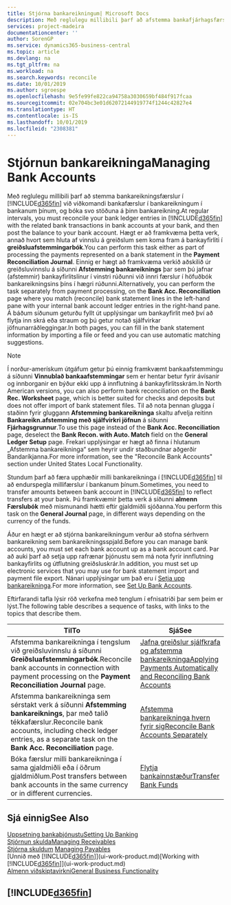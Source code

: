 ```yaml
---
title: Stjórna bankareikningum| Microsoft Docs
description: Með reglulegu millibili þarf að afstemma bankafjárhagsfærslur við viðkomandi bankafærslur á bankareikningunum þínum.
services: project-madeira
documentationcenter: ''
author: SorenGP
ms.service: dynamics365-business-central
ms.topic: article
ms.devlang: na
ms.tgt_pltfrm: na
ms.workload: na
ms.search.keywords: reconcile
ms.date: 10/01/2019
ms.author: sgroespe
ms.openlocfilehash: 9e5fe99fe822ca94758a3030659bf484f917fcaa
ms.sourcegitcommit: 02e704bc3e01d62072144919774f1244c42827e4
ms.translationtype: HT
ms.contentlocale: is-IS
ms.lasthandoff: 10/01/2019
ms.locfileid: "2308381"
---
```

# <a name="managing-bank-accounts"></a><span data-ttu-id="54c74-103">Stjórnun bankareikninga</span><span class="sxs-lookup"><span data-stu-id="54c74-103">Managing Bank Accounts</span></span>
<span data-ttu-id="54c74-104">Með reglulegu millibili þarf að stemma bankareikningsfærslur í [!INCLUDE[d365fin](includes/d365fin_md.md)] við viðkomandi bankafærslur í bankareikningum í bankanum þínum, og bóka svo stöðuna á þinn bankareikning.</span><span class="sxs-lookup"><span data-stu-id="54c74-104">At regular intervals, you must reconcile your bank ledger entries in [!INCLUDE[d365fin](includes/d365fin_md.md)] with the related bank transactions in bank accounts at your bank, and then post the balance to your bank account.</span></span> <span data-ttu-id="54c74-105">Hægt er að framkvæma þetta verk, annað hvort sem hluta af vinnslu á greiðslum sem koma fram á bankayfirliti í **greiðsluafstemmingarbók**.</span><span class="sxs-lookup"><span data-stu-id="54c74-105">You can perform this task either as part of processing the payments represented on a bank statement in the **Payment Reconciliation Journal**.</span></span> <span data-ttu-id="54c74-106">Einnig er hægt að framkvæma verkið aðskilið úr greiðsluvinnslu á síðunni **Afstemming bankareiknings** þar sem þú jafnar (afstemmir) bankayfirlitslínur í vinstri rúðunni við innri færslur í höfuðbók bankareikningsins þíns í hægri rúðunni.</span><span class="sxs-lookup"><span data-stu-id="54c74-106">Alternatively, you can perform the task separately from payment processing, on the **Bank Acc. Reconciliation** page where you match (reconcile) bank statement lines in the left-hand pane with your internal bank account ledger entries in the right-hand pane.</span></span> <span data-ttu-id="54c74-107">Á báðum síðunum geturðu fyllt út upplýsingar um bankayfirlit með því að flytja inn skrá eða straum og þú getur notað sjálfvirkar jöfnunarráðleggingar.</span><span class="sxs-lookup"><span data-stu-id="54c74-107">In both pages, you can fill in the bank statement information by importing a file or feed and you can use automatic matching suggestions.</span></span>

> [!NOTE]  
> <span data-ttu-id="54c74-108">Í norður-amerískum útgáfum getur þú einnig framkvæmt bankaafstemmingu á síðunni **Vinnublað bankaafstemmingar** sem er hentar betur fyrir ávísanir og innborganir en býður ekki upp á innflutning á bankayfirlitsskrám.</span><span class="sxs-lookup"><span data-stu-id="54c74-108">In North American versions, you can also perform bank reconciliation on the **Bank Rec. Worksheet** page, which is better suited for checks and deposits but does not offer import of bank statement files.</span></span> <span data-ttu-id="54c74-109">Til að nota þennan glugga í staðinn fyrir gluggann **Afstemming bankareikninga** skaltu afvelja reitinn **Bankareikn.afstemming með sjálfvirkri jöfnun** á síðunni **Fjárhagsgrunnur**.</span><span class="sxs-lookup"><span data-stu-id="54c74-109">To use this page instead of the **Bank Acc. Reconciliation** page, deselect the **Bank Recon. with Auto. Match** field on the **General Ledger Setup** page.</span></span> <span data-ttu-id="54c74-110">Frekari upplýsingar er hægt að finna í hlutanum „Afstemma bankareikninga“ sem heyrir undir staðbundnar aðgerðir Bandaríkjanna.</span><span class="sxs-lookup"><span data-stu-id="54c74-110">For more information, see the "Reconcile Bank Accounts" section under United States Local Functionality.</span></span>

<span data-ttu-id="54c74-111">Stundum þarf að færa upphæðir milli bankareikninga í [!INCLUDE[d365fin](includes/d365fin_md.md)] til að endurspegla millifærslur í bankanum þínum.</span><span class="sxs-lookup"><span data-stu-id="54c74-111">Sometimes, you need to transfer amounts between bank account in [!INCLUDE[d365fin](includes/d365fin_md.md)] to reflect transfers at your bank.</span></span> <span data-ttu-id="54c74-112">Þú framkvæmir þetta verk á síðunni **almenn Færslubók** með mismunandi hætti eftir gjaldmiðli sjóðanna.</span><span class="sxs-lookup"><span data-stu-id="54c74-112">You perform this task on the **General Journal** page, in different ways depending on the currency of the funds.</span></span>

<span data-ttu-id="54c74-113">Áður en hægt er að stjórna bankareikningum verður að stofna sérhvern bankareikning sem bankareikningsspjald.</span><span class="sxs-lookup"><span data-stu-id="54c74-113">Before you can manage bank accounts, you must set each bank account up as a bank account card.</span></span> <span data-ttu-id="54c74-114">Þar að auki þarf að setja upp rafrænar þjónustu sem má nota fyrir innflutning bankayfirlits og útflutning greiðsluskrár.</span><span class="sxs-lookup"><span data-stu-id="54c74-114">In addition, you must set up electronic services that you may use for bank statement import and payment file export.</span></span> <span data-ttu-id="54c74-115">Nánari upplýsingar um það eru í [Setja upp bankareikninga](bank-setup-banking.md).</span><span class="sxs-lookup"><span data-stu-id="54c74-115">For more information, see [Set Up Bank Accounts](bank-setup-banking.md).</span></span>

<span data-ttu-id="54c74-116">Eftirfarandi tafla lýsir röð verkefna með tenglum í efnisatriði þar sem þeim er lýst.</span><span class="sxs-lookup"><span data-stu-id="54c74-116">The following table describes a sequence of tasks, with links to the topics that describe them.</span></span>

| <span data-ttu-id="54c74-117">Til</span><span class="sxs-lookup"><span data-stu-id="54c74-117">To</span></span> | <span data-ttu-id="54c74-118">Sjá</span><span class="sxs-lookup"><span data-stu-id="54c74-118">See</span></span> |
| --- | --- |
| <span data-ttu-id="54c74-119">Afstemma bankareikninga í tengslum við greiðsluvinnslu á síðunni **Greiðsluafstemmingarbók**.</span><span class="sxs-lookup"><span data-stu-id="54c74-119">Reconcile bank accounts in connection with payment processing on the **Payment Reconciliation Journal** page.</span></span> |[<span data-ttu-id="54c74-120">Jafna greiðslur sjálfkrafa og afstemma bankareikninga</span><span class="sxs-lookup"><span data-stu-id="54c74-120">Applying Payments Automatically and Reconciling Bank Accounts</span></span>](receivables-apply-payments-auto-reconcile-bank-accounts.md) |
| <span data-ttu-id="54c74-121">Afstemma bankareikninga sem sérstakt verk á síðunni **Afstemming bankareiknings**, þar með talið tékkafærslur.</span><span class="sxs-lookup"><span data-stu-id="54c74-121">Reconcile bank accounts, including check ledger entries, as a separate task on the **Bank Acc. Reconciliation** page.</span></span> |[<span data-ttu-id="54c74-122">Afstemma bankareikninga hvern fyrir sig</span><span class="sxs-lookup"><span data-stu-id="54c74-122">Reconcile Bank Accounts Separately</span></span>](bank-how-reconcile-bank-accounts-separately.md) |
| <span data-ttu-id="54c74-123">Bóka færslur milli bankareikninga í sama gjaldmiðli eða í öðrum gjaldmiðlum.</span><span class="sxs-lookup"><span data-stu-id="54c74-123">Post transfers between bank accounts in the same currency or in different currencies.</span></span> |[<span data-ttu-id="54c74-124">Flytja bankainnstæður</span><span class="sxs-lookup"><span data-stu-id="54c74-124">Transfer Bank Funds</span></span>](bank-how-transfer-bank-funds.md) |

## <a name="see-also"></a><span data-ttu-id="54c74-125">Sjá einnig</span><span class="sxs-lookup"><span data-stu-id="54c74-125">See Also</span></span>
[<span data-ttu-id="54c74-126">Uppsetning bankaþjónustu</span><span class="sxs-lookup"><span data-stu-id="54c74-126">Setting Up Banking</span></span>](bank-setup-banking.md)  
[<span data-ttu-id="54c74-127">Stjórnun skulda</span><span class="sxs-lookup"><span data-stu-id="54c74-127">Managing Receivables</span></span>](receivables-manage-receivables.md)  
<span data-ttu-id="54c74-128">[Stjórna skuldum](payables-manage-payables.md)  </span><span class="sxs-lookup"><span data-stu-id="54c74-128">[Managing Payables](payables-manage-payables.md)  </span></span>  
<span data-ttu-id="54c74-129">[Unnið með [!INCLUDE[d365fin](includes/d365fin_md.md)]](ui-work-product.md)</span><span class="sxs-lookup"><span data-stu-id="54c74-129">[Working with [!INCLUDE[d365fin](includes/d365fin_md.md)]](ui-work-product.md)</span></span>  
[<span data-ttu-id="54c74-130">Almenn viðskiptavirkni</span><span class="sxs-lookup"><span data-stu-id="54c74-130">General Business Functionality</span></span>](ui-across-business-areas.md)  

## [!INCLUDE[d365fin](includes/free_trial_md.md)]  
 

